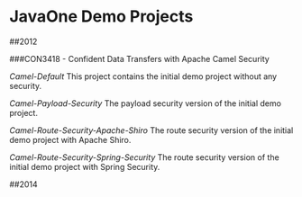 JavaOne Demo Projects
=======

##2012

###CON3418 - Confident Data Transfers with Apache Camel Security

*Camel-Default*
This project contains the initial demo project without any security. 

*Camel-Payload-Security*
The payload security version of the initial demo project.

*Camel-Route-Security-Apache-Shiro*
The route security version of the initial demo project with Apache Shiro.

*Camel-Route-Security-Spring-Security*
The route security version of the initial demo project with Spring Security.

##2014
